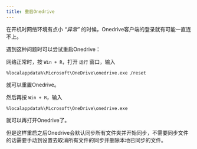 ```yaml
---
title: 重启Onedrive
---
```


在开机时网络环境有点小 *“异常”* 的时候，Onedrive客户端的登录就有可能一直连不上。

遇到这种问题时可以尝试重启Onedrive：

网络正常时，按 `Win + R`，打开 `运行` 窗口，输入

```
%localappdata%\Microsoft\OneDrive\onedrive.exe /reset
```

就可以重置Onedrive。

然后再按 `Win + R`，输入

```
%localappdata%\Microsoft\OneDrive\onedrive.exe
```

就可以再打开Onedrive了。

但是这样重启之后Onedrive会默认同步所有文件夹并开始同步，不需要同步文件的话需要手动到设置去取消所有文件的同步并删除本地已同步的文件。